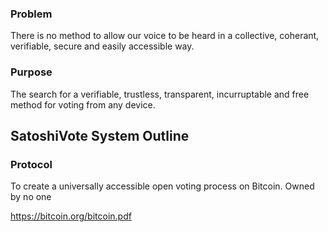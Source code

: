   




### Problem
There is no method to allow our voice to be heard in a collective, coherant, verifiable, secure and easily accessible way. 

### Purpose
The search for a verifiable, trustless, transparent, incurruptable and free method for voting from any device.  



## SatoshiVote System Outline

### Protocol
To create a universally accessible open voting process on Bitcoin.  Owned by no one




https://bitcoin.org/bitcoin.pdf
